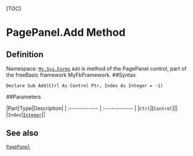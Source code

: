 [TOC]
# PagePanel.Add Method

## Definition
Namespace: [`My.Sys.Forms`](My.Sys.Forms.md)
`Add` is method of the PagePanel control, part of the freeBasic framework MyFbFramework.
##Syntax
```freeBasic
Declare Sub Add(Ctrl As Control Ptr, Index As Integer = -1)
```

##Parameters

|Part|Type|Description|
| :------------ | :------------ |
|`Ctrl`|[`Control`]||
|`Index`|[`Integer`]("https://www.freebasic.net/wiki/KeyPgInteger")||
## See also
[`PagePanel`](PagePanel.md)
